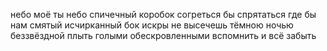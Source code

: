 небо моё ты небо
спичечный коробок
согреться бы спрятаться где бы нам
смятый исчирканный бок
искры не высечешь тёмною
ночью беззвёздной плыть
голыми обескровленными
вспомнить и всё забыть